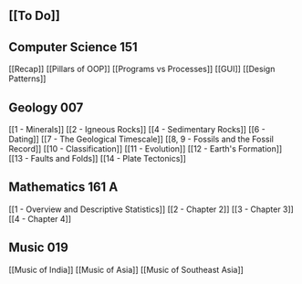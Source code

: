 ## [[To Do]]
## Computer Science 151
[[Recap]]
[[Pillars of OOP]]
[[Programs vs Processes]]
[[GUI]]
[[Design Patterns]]
## Geology 007
[[1 - Minerals]]
[[2 - Igneous Rocks]]
[[4 - Sedimentary Rocks]]
[[6 - Dating]]
[[7 - The Geological Timescale]]
[[8, 9 - Fossils and the Fossil Record]]
[[10 - Classification]]
[[11 - Evolution]]
[[12 - Earth's Formation]]
[[13 - Faults and Folds]]
[[14 - Plate Tectonics]]
## Mathematics 161 A
[[1 - Overview and Descriptive Statistics]]
[[2 - Chapter 2]]
[[3 - Chapter 3]]
[[4 - Chapter 4]]
## Music 019
[[Music of India]]
[[Music of Asia]]
[[Music of Southeast Asia]]